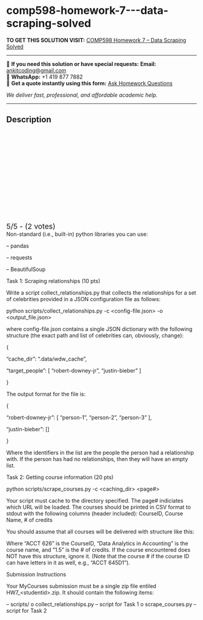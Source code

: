 # comp598-homework-7---data-scraping-solved
**TO GET THIS SOLUTION VISIT:** [COMP598 Homework 7 – Data Scraping Solved](https://www.ankitcodinghub.com/product/comp-598-homework-7-data-scraping-solved/)


---

📩 **If you need this solution or have special requests:** **Email:** ankitcoding@gmail.com  
📱 **WhatsApp:** +1 419 877 7882  
📄 **Get a quote instantly using this form:** [Ask Homework Questions](https://www.ankitcodinghub.com/services/ask-homework-questions/)

*We deliver fast, professional, and affordable academic help.*

---

<h2>Description</h2>



<div class="kk-star-ratings kksr-auto kksr-align-center kksr-valign-top" data-payload="{&quot;align&quot;:&quot;center&quot;,&quot;id&quot;:&quot;118616&quot;,&quot;slug&quot;:&quot;default&quot;,&quot;valign&quot;:&quot;top&quot;,&quot;ignore&quot;:&quot;&quot;,&quot;reference&quot;:&quot;auto&quot;,&quot;class&quot;:&quot;&quot;,&quot;count&quot;:&quot;2&quot;,&quot;legendonly&quot;:&quot;&quot;,&quot;readonly&quot;:&quot;&quot;,&quot;score&quot;:&quot;5&quot;,&quot;starsonly&quot;:&quot;&quot;,&quot;best&quot;:&quot;5&quot;,&quot;gap&quot;:&quot;4&quot;,&quot;greet&quot;:&quot;Rate this product&quot;,&quot;legend&quot;:&quot;5\/5 - (2 votes)&quot;,&quot;size&quot;:&quot;24&quot;,&quot;title&quot;:&quot;COMP598 Homework 7 – Data Scraping Solved&quot;,&quot;width&quot;:&quot;138&quot;,&quot;_legend&quot;:&quot;{score}\/{best} - ({count} {votes})&quot;,&quot;font_factor&quot;:&quot;1.25&quot;}">

<div class="kksr-stars">

<div class="kksr-stars-inactive">
            <div class="kksr-star" data-star="1" style="padding-right: 4px">


<div class="kksr-icon" style="width: 24px; height: 24px;"></div>
        </div>
            <div class="kksr-star" data-star="2" style="padding-right: 4px">


<div class="kksr-icon" style="width: 24px; height: 24px;"></div>
        </div>
            <div class="kksr-star" data-star="3" style="padding-right: 4px">


<div class="kksr-icon" style="width: 24px; height: 24px;"></div>
        </div>
            <div class="kksr-star" data-star="4" style="padding-right: 4px">


<div class="kksr-icon" style="width: 24px; height: 24px;"></div>
        </div>
            <div class="kksr-star" data-star="5" style="padding-right: 4px">


<div class="kksr-icon" style="width: 24px; height: 24px;"></div>
        </div>
    </div>

<div class="kksr-stars-active" style="width: 138px;">
            <div class="kksr-star" style="padding-right: 4px">


<div class="kksr-icon" style="width: 24px; height: 24px;"></div>
        </div>
            <div class="kksr-star" style="padding-right: 4px">


<div class="kksr-icon" style="width: 24px; height: 24px;"></div>
        </div>
            <div class="kksr-star" style="padding-right: 4px">


<div class="kksr-icon" style="width: 24px; height: 24px;"></div>
        </div>
            <div class="kksr-star" style="padding-right: 4px">


<div class="kksr-icon" style="width: 24px; height: 24px;"></div>
        </div>
            <div class="kksr-star" style="padding-right: 4px">


<div class="kksr-icon" style="width: 24px; height: 24px;"></div>
        </div>
    </div>
</div>


<div class="kksr-legend" style="font-size: 19.2px;">
            5/5 - (2 votes)    </div>
    </div>
Non-standard (i.e., built-in) python libraries you can use:

– pandas

– requests

– BeautifulSoup

Task 1: Scraping relationships (10 pts)

Write a script collect_relationships.py that collects the relationships for a set of celebrities provided in a JSON configuration file as follows:

python scripts/collect_relationships.py -c &lt;config-file.json&gt; -o &lt;output_file.json&gt;

where config-file.json contains a single JSON dictionary with the following structure (the exact path and list of celebrities can, obviously, change):

{

“cache_dir”: “.data/wdw_cache”,

“target_people”: [ “robert-downey-jr”, “justin-bieber” ]

}

The output format for the file is:

{

“robert-downey-jr”: [ “person-1”, “person-2”, “person-3” ],

“justin-bieber”: []

}

Where the identifiers in the list are the people the person had a relationship with. If the person has had no relationships, then they will have an empty list.

Task 2: Getting course information (20 pts)

python scripts/scrape_courses.py -c &lt;caching_dir&gt; &lt;page#&gt;

Your script must cache to the directory specified. The page# indiciates which URL will be loaded. The courses should be printed in CSV format to stdout with the following columns (header included): CourseID, Course Name, # of credits

You should assume that all courses will be delivered with structure like this:

Where “ACCT 626” is the CourseID, “Data Analytics in Accounting” is the course name, and “1.5” is the # of credits. If the course encountered does NOT have this structure, ignore it. (Note that the course # if the course ID can have letters in it as well, e.g., “ACCT 645D1”).

Submission Instructions

Your MyCourses submission must be a single zip file entiled HW7_&lt;studentid&gt;.zip. It should contain the following items:

– scripts/ o collect_relationships.py – script for Task 1 o scrape_courses.py – script for Task 2
